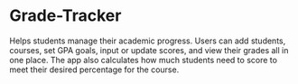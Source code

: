 # Grade-Tracker
Helps students manage their academic progress. Users can add students, courses, set GPA goals, input or update scores, and view their grades all in one place. The app also calculates how much students need to score to meet their desired percentage for the course.
